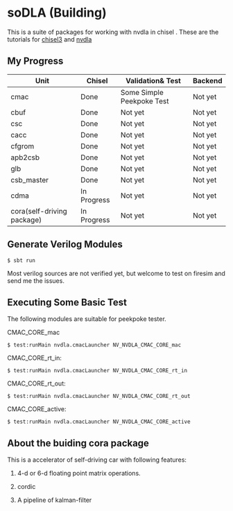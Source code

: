 soDLA (Building)
================

This is a suite of packages for working with nvdla in chisel
.
These are the tutorials for [chisel3](https://chisel.eecs.berkeley.edu/index.html#getstarted) and [nvdla](http://nvdla.org/hw/v1/hwarch.html)


My Progress
----------------


| Unit | Chisel | Validation& Test| Backend |
| ------ | ------ | ------ |------ |
| cmac |  Done | Some Simple Peekpoke Test| Not yet |
| cbuf | Done | Not yet | Not yet |
| csc | Done | Not yet | Not yet |
| cacc | Done | Not yet | Not yet |
| cfgrom | Done | Not yet | Not yet |
| apb2csb | Done | Not yet | Not yet |
| glb | Done | Not yet | Not yet |
| csb_master | Done | Not yet | Not yet |
| cdma| In Progress | Not yet | Not yet |
| cora(self-driving package) | In Progress | Not yet | Not yet |

Generate Verilog Modules
----------------
    $ sbt run
    
Most verilog sources are not verified yet, but welcome to test on firesim and send me the issues. 

Executing Some Basic Test
----------------

The following modules are suitable for peekpoke tester.

CMAC_CORE_mac 

    $ test:runMain nvdla.cmacLauncher NV_NVDLA_CMAC_CORE_mac
    
CMAC_CORE_rt_in:

    $ test:runMain nvdla.cmacLauncher NV_NVDLA_CMAC_CORE_rt_in
    
CMAC_CORE_rt_out:

    $ test:runMain nvdla.cmacLauncher NV_NVDLA_CMAC_CORE_rt_out
    
CMAC_CORE_active:

    $ test:runMain nvdla.cmacLauncher NV_NVDLA_CMAC_CORE_active



    
About the buiding cora package
----------------

This is a accelerator of self-driving car with following features:

1. 4-d or 6-d floating point matrix operations.

2. cordic

3. A pipeline of kalman-filter



